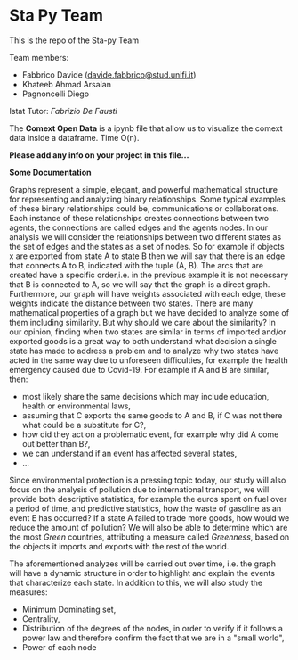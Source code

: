 # Sta Py Team
This is the repo of the Sta-py Team

Team members:
 * Fabbrico Davide (davide.fabbrico@stud.unifi.it)
 * Khateeb Ahmad Arsalan
 * Pagnoncelli Diego

Istat Tutor:
*Fabrizio De Fausti*

The **Comext Open Data** is a ipynb file that allow us to visualize the comext data inside a dataframe. Time O(n).

**Please add any info on your project in this file...**

**Some Documentation**

Graphs represent a simple, elegant, and powerful mathematical structure for representing and analyzing binary relationships.
Some typical examples of these binary relationships could be, communications or collaborations.
Each instance of these relationships creates connections between two agents, the connections are called edges and the agents nodes.
In our analysis we will consider the relationships between two different states as the set of edges and the states as a set of nodes.
So for example if objects x are exported from state A to state B then we will say that there is an edge that connects A to B, indicated with the tuple (A, B).
The arcs that are created have a specific order,i.e. in the previous example it is not necessary that B is connected to A, so we will say that the graph is a direct graph.
Furthermore, our graph will have weights associated with each edge, these weights indicate the distance between two states.
There are many mathematical properties of a graph but we have decided to analyze some of them including similarity.
But why should we care about the similarity?
In our opinion, finding when two states are similar in terms of imported and/or exported goods is a great way to both understand what decision a single state has made to address a problem and to analyze why two states have acted in the same way due to unforeseen difficulties, for example the health emergency caused due to Covid-19.
For example if A and B are similar, then:
* most likely share the same decisions which may include education, health or environmental laws,
* assuming that C exports the same goods to A and B, if C was not there what could be a substitute for C?,
* how did they act on a problematic event, for example why did A come out better than B?,
* we can understand if an event has affected several states,
* ...

Since environmental protection is a pressing topic today, our study will also focus on the analysis of pollution due to international transport, we will provide both descriptive statistics, for example the euros spent on fuel over a period of time, and predictive statistics, how the waste of gasoline as an event E has occurred? If a state A failed to trade more goods, how would we reduce the amount of pollution?
We will also be able to determine which are the most *Green* countries, attributing a measure called *Greenness*, based on the objects it imports and exports with the rest of the world.

The aforementioned analyzes will be carried out over time, i.e. the graph will have a dynamic structure in order to highlight and explain the events that characterize each state.
In addition to this, we will also study the measures:
* Minimum Dominating set,
* Centrality,
* Distribution of the degrees of the nodes, in order to verify if it follows a power law and therefore confirm the fact that we are in a "small world",
* Power of each node




